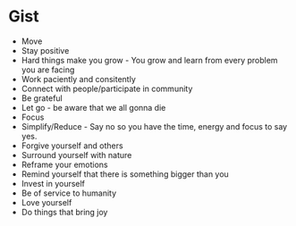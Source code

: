 

# Gist

- Move
- Stay positive
- Hard things make you grow - You grow and learn from every problem you are facing
- Work paciently and consitently
- Connect with people/participate in community
- Be grateful
- Let go - be aware that we all gonna die
- Focus
- Simplify/Reduce - Say no so you have the time, energy and focus to say yes.
- Forgive yourself and others
- Surround yourself with nature
- Reframe your emotions
- Remind yourself that there is something bigger than you
- Invest in yourself
- Be of service to humanity
- Love yourself
- Do things that bring joy